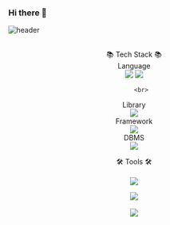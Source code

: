 ### Hi there 👋

<!--
**romingoon/romingoon** is a ✨ _special_ ✨ repository because its `README.md` (this file) appears on your GitHub profile.

Here are some ideas to get you started:

- 🔭 I’m currently working on ...
- 🌱 I’m currently learning ...
- 👯 I’m looking to collaborate on ...
- 🤔 I’m looking for help with ...
- 💬 Ask me about ...
- 📫 How to reach me: ...
- 😄 Pronouns: ...
- ⚡ Fun fact: ...
-->

![header](https://capsule-render.vercel.app/api?type=wave&color=auto&height=300&section=header&text=Romingoon%Github&fontSize=90)

<div align='center'>
<br>
  📚 Tech Stack 📚<br>
  Language<br>
    <img src="https://img.shields.io/badge/JavaScript-F7DF1E?style=flat&logo=javascript&logoColor=white"/>
        <img src="https://img.shields.io/badge/TypeScript-3178C6?style=flat&logo=typescript&logoColor=white"/>
       
        <br>
  Library<br>
        <img src="https://img.shields.io/badge/React-61DAFB?style=flat&logo=react&logoColor=white"/><br>
  Framework<br>
        <img src="https://img.shields.io/badge/React Native-000000?style=flat&logo=react&logoColor=61DAFB"/>
        <br>
        DBMS<br>
         <img src="https://img.shields.io/badge/MySQL-4479A1?style=flat&logo=mysql&logoColor=white"/>
  
        


🛠 Tools 🛠
<br><br>
  <img src="https://img.shields.io/badge/Visual Studio Code-007ACC?style=flat&logo=visualstudiocode&logoColor=white"/>
  
</div>
<div align="center">
<img src="https://github-readme-stats.vercel.app/api/top-langs/?username=romingoon&layout=compact"><br><br>
<img src="https://github-readme-stats.vercel.app/api?username=romingoon&show_icons=true">

</div>
